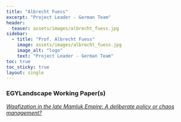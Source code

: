 ```yaml
---
title: "Albrecht Fuess"
excerpt: "Project Leader - German Team"
header:
  teaser: assets/images/albrecht_fuess.jpg
sidebar:
  - title: "Prof. Albrecht Fuess"
    image: assets/images/albrecht_fuess.jpg
    image_alt: "logo"
    text: "Project Leader - German Team"
toc: true
toc_sticky: true
layout: single
---
```


### EGYLandscape Working Paper(s)

[*Waqfization in the late Mamluk Empire: A deliberate policy or chaos management?*](https://mhshaaban.github.io/minimal-mistakes/papers/June2020_Fuess/)
